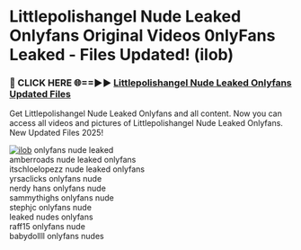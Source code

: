 # Littlepolishangel Nude Leaked Onlyfans Original Videos 0nlyFans Leaked - Files Updated! (ilob)

<h3>🔴 CLICK HERE 🌐==►► <a href="https://tinyurl.com/5h6xmrr3" rel="nofollow">Littlepolishangel Nude Leaked Onlyfans Updated Files</a></h3>

Get Littlepolishangel Nude Leaked Onlyfans and all content. Now you can access all videos and pictures of Littlepolishangel Nude Leaked Onlyfans. New Updated Files 2025!

[![ilob](https://i.imgur.com/KVD873Z.gif)](https://tinyurl.com/5h6xmrr3)
onlyfans nude leaked<br>
amberroads nude leaked onlyfans<br>
itschloelopezz nude leaked onlyfans<br>
yrsaclicks onlyfans nude<br>
nerdy hans onlyfans nude<br>
sammythighs onlyfans nude<br>
stephjc onlyfans nude<br>
leaked nudes onlyfans<br>
raff15 onlyfans nude<br>
babydollll onlyfans nudes